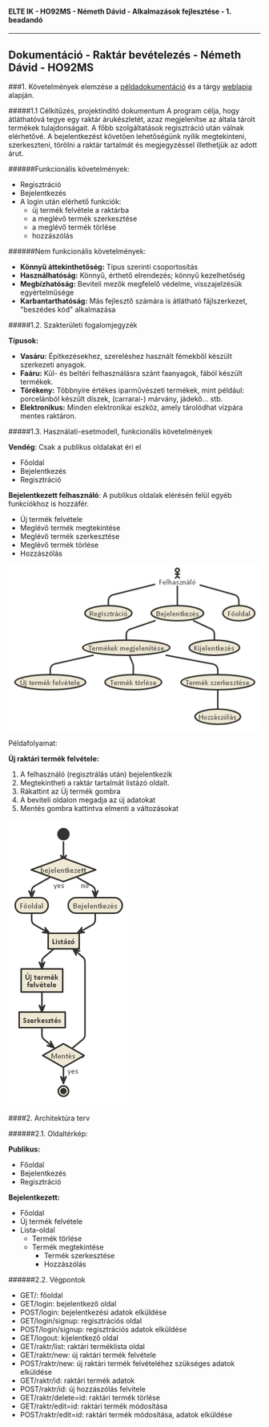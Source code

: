 #### ELTE IK - HO92MS - Németh Dávid - Alkalmazások fejlesztése - 1. beadandó
------

## Dokumentáció - Raktár bevételezés - Németh Dávid - HO92MS

###1. Követelmények elemzése a [példadokumentáció](http://webprogramozas.inf.elte.hu/alkfejl/A_dokumentacio_felepitese.pdf) és a tárgy [weblapja](http://webprogramozas.inf.elte.hu/alkfejl.php) alapján.

#####1.1 Célkitűzés, projektindító dokumentum
A program célja, hogy átláthatóvá tegye egy raktár árukészletét, azaz megjelenítse az általa tárolt termékek tulajdonságait. A főbb szolgáltatások regisztráció után válnak elérhetővé. A bejelentkezést követően lehetőségünk nyílik megtekinteni, szerkeszteni, törölni a raktár tartalmát és megjegyzéssel illethetjük az adott árut.

######Funkcionális követelmények:
* Regisztráció
* Bejelentkezés
* A login után elérhető funkciók:
  - új termék felvétele a raktárba
  - a meglévő termék szerkesztése
  - a meglévő termék törlése
  - hozzászólás

######Nem funkcionális követelmények:
*	**Könnyű áttekinthetőség:** Típus szerinti csoportosítás
*	**Használhatóság:** Könnyű, érthető elrendezés; könnyű kezelhetőség
*	**Megbízhatóság:** Beviteli mezők megfelelő védelme, visszajelzésük egyértelműsége
*	**Karbantarthatóság:** Más fejlesztő számára is átlátható fájlszerkezet, "beszédes kód" alkalmazása

#####1.2.	Szakterületi fogalomjegyzék

**Típusok:**
* **Vasáru:** Építkezésekhez, szereléshez használt fémekből készült szerkezeti anyagok.
* **Faáru:** Kül- és beltéri felhasználásra szánt faanyagok, fából készült termékek.
* **Törékeny:** Többnyire értékes iparművészeti termékek, mint például: porcelánból készült díszek, (carrarai-) márvány, jádekő... stb.
* **Elektronikus:** Minden elektronikai eszköz, amely tárolódhat vízpára mentes raktáron.

#####1.3.	Használati-esetmodell, funkcionális követelmények

**Vendég**: Csak a publikus oldalakat éri el

*	Főoldal
*	Bejelentkezés
*	Regisztráció

**Bejelentkezett felhasználó**: A publikus oldalak elérésén felül egyéb funkciókhoz is hozzáfér.

*	Új termék felvétele
*	Meglévő termék megtekintése
*	Meglévő termék szerkesztése
*	Meglévő termék törlése
*	Hozzászólás

![](sajatimages/teljes-eset-diagram.png)

Példafolyamat:

**Új raktári termék felvétele:**

1.	A felhasználó (regisztrálás után) bejelentkezik
2.	Megtekintheti a raktár tartalmát listázó oldalt.
3.	Rákattint az Új termék gombra
4.	A beviteli oldalon megadja az új adatokat
5.	Mentés gombra kattintva elmenti a változásokat

![](sajatimages/peldafolyamat.png)


####2. Architektúra terv

######2.1. Oldaltérkép:

**Publikus:**
* Főoldal
* Bejelentkezés
* Regisztráció

**Bejelentkezett:**
* Főoldal
* Új termék felvétele
* Lista-oldal
  * Termék törlése 
  * Termék megtekintése
    * Termék szerkesztése 
    * Hozzászólás


######2.2. Végpontok

* GET/: főoldal
* GET/login: bejelentkező oldal
* POST/login: bejelentkezési adatok elküldése
* GET/login/signup: regisztrációs oldal
* POST/login/signup: regisztrációs adatok elküldése
* GET/logout: kijelentkező oldal
* GET/raktr/list: raktári terméklista oldal
* GET/raktr/new: új raktári termék felvétele
* POST/raktr/new: új raktári termék felvételéhez szükséges adatok elküldése
* GET/raktr/id: raktári termék adatok
* POST/raktr/id: új hozzászólás felvitele
* GET/raktr/delete=id: raktári termék törlése
* GET/raktr/edit=id: raktári termék módosítása
* POST/raktr/edit=id: raktári termék módosítása, adatok elküldése
